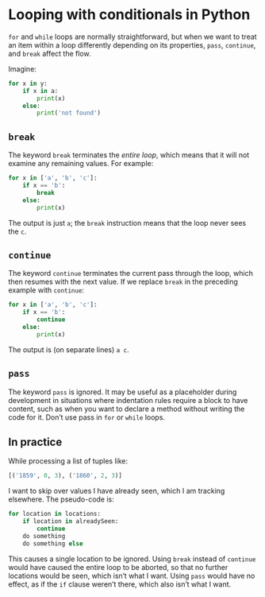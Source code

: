 # Looping with conditionals in Python

`for` and `while` loops are normally straightforward, but when we want to treat an item within a loop differently depending on its properties, `pass`, `continue`, and `break` affect the flow.

Imagine:

```python
for x in y:
	if x in a:
		print(x)
	else:
		print('not found')
```

## `break`

The keyword `break` terminates the _entire loop_, which means that it will not examine any remaining values. For example:

```python
for x in ['a', 'b', 'c']:
	if x == 'b':
		break
	else:
		print(x)
```

The output is just `a`; the `break` instruction means that the loop never sees the `c`.

## `continue`

The keyword `continue` terminates the current pass through the loop, which then resumes with the next value. If we replace `break` in the preceding example with `continue`:

```python
for x in ['a', 'b', 'c']:
	if x == 'b':
		continue
	else:
		print(x)
```

The output is (on separate lines) `a c`. 

## `pass`

The keyword `pass` is ignored. It may be useful as a placeholder during development in situations where indentation rules require a block to have content, such as when you want to declare a method without writing the code for it. Don’t use pass in `for` or `while` loops.

## In practice

While processing a list of tuples like:

```python
[('1859', 0, 3), ('1860', 2, 3)]
```

I want to skip over values I have already seen, which I am tracking elsewhere. The pseudo-code is:

```python
for location in locations:
	if location in alreadySeen:
		continue
	do something
	do something else
```

This causes a single location to be ignored. Using `break` instead of `continue` would have caused the entire loop to be aborted, so that no further locations would be seen, which isn’t what I want. Using `pass` would have no effect, as if the `if` clause weren’t there, which also isn’t what I want.
